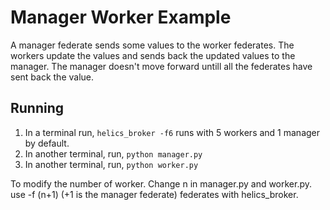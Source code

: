# Manager Worker Example

A manager federate sends some values to the worker federates. The workers update the values and sends back the updated values to the manager. The manager doesn't move forward untill all the federates have sent back the value.

## Running

1. In a terminal run, ```helics_broker -f6``` runs with 5 workers and 1 manager by default.
2. In another terminal, run, ```python manager.py```
3. In another terminal, run, ```python worker.py```

To modify the number of worker.
Change n in manager.py and worker.py.
use -f (n+1) (+1 is the manager federate) federates with helics_broker.
